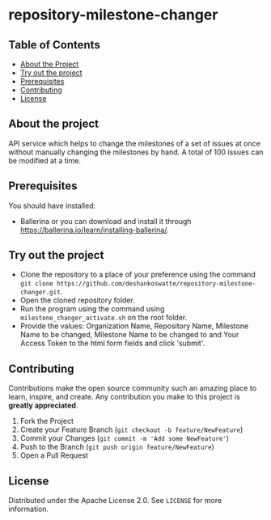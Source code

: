 # repository-milestone-changer

## Table of Contents

* [About the Project](#about-the-project)
* [Try out the project](#try-out-the-project)
* [Prerequisites](#prerequisites)
* [Contributing](#contributing)
* [License](#license)

## About the project

API service which helps to change the milestones of a set of issues at once without manually changing the milestones by hand. A total of 100 issues can be modified at a time.

## Prerequisites

You should have installed:
- Ballerina or you can download and install it through https://ballerina.io/learn/installing-ballerina/.

## Try out the project

- Clone the repository to a place of your preference using the command `git clone https://github.com/deshankoswatte/repository-milestone-changer.git`.
- Open the cloned repository folder.
- Run the program using the command using `milestone_changer_activate.sh` on the root folder.
- Provide the values: Organization Name, Repository Name, Milestone Name to be changed, Milestone Name to be changed to and Your Access Token to the html form fields and click 'submit'.

## Contributing

Contributions make the open source community such an amazing place to learn, inspire, and create. Any contribution you make to this project is **greatly appreciated**.

1. Fork the Project
2. Create your Feature Branch (`git checkout -b feature/NewFeature`)
3. Commit your Changes (`git commit -m 'Add some NewFeature'`)
4. Push to the Branch (`git push origin feature/NewFeature`)
5. Open a Pull Request

## License

Distributed under the Apache License 2.0. See `LICENSE` for more information.
